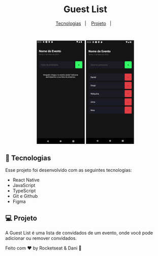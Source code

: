 <h1 align="center"> Guest List </h1>



<p align="center">
  <a href="#-tecnologias">Tecnologias</a>&nbsp;&nbsp;&nbsp;|&nbsp;&nbsp;&nbsp;
  <a href="#-projeto">Projeto</a>&nbsp;&nbsp;&nbsp;|&nbsp;&nbsp;&nbsp;
</p>


<br>

<p align="center">
  <img alt="projeto Guest List" src="preview1.png" width="30%" flex = 1>
  <img alt="projeto Guest List" src="preview2.png" width="30%" flex = 1 margin:200px >
</p>

## 🚀 Tecnologias

Esse projeto foi desenvolvido com as seguintes tecnologias:

- React Native
- JavaScript
- TypeScript
- Git e Github
- Figma

## 💻 Projeto

A Guest List é uma lista de convidados de um evento, onde você pode adicionar ou remover convidados.



Feito com ♥ by Rocketseat & Dani :wave: 
